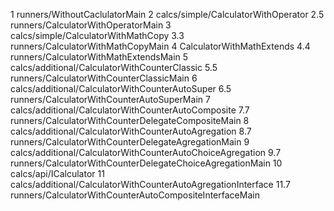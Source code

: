 1 runners/WithoutCaclulatorMain
2 calcs/simple/CalculatorWithOperator
2.5 runners/CalculatorWithOperatorMain 
3 calcs/simple/CalculatorWithMathCopy
3.3 runners/CalculatorWithMathCopyMain 
4 CalculatorWithMathExtends
4.4 runners/CalculatorWithMathExtendsMain 
5 calcs/additional/CalculatorWithCounterClassic
5.5 runners/CalculatorWithCounterClassicMain 
6 calcs/additional/CalculatorWithCounterAutoSuper
6.5 runners/CalculatorWithCounterAutoSuperMain
7 calcs/additional/CalculatorWithCounterAutoComposite
7.7 runners/CalculatorWithCounterDelegateCompositeMain
8 calcs/additional/CalculatorWithCounterAutoAgregation
8.7 runners/CalculatorWithCounterDelegateAgregationMain 
9 calcs/additional/CalculatorWithCounterAutoChoiceAgregation
9.7 runners/CalculatorWithCounterDelegateChoiceAgregationMain 
10 calcs/api/ICalculator
11 calcs/additional/CalculatorWithCounterAutoAgregationInterface
11.7 runners/CalculatorWithCounterAutoCompositeInterfaceMain 